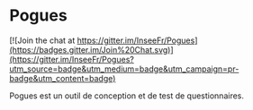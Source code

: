 # Pogues

[![Join the chat at https://gitter.im/InseeFr/Pogues](https://badges.gitter.im/Join%20Chat.svg)](https://gitter.im/InseeFr/Pogues?utm_source=badge&utm_medium=badge&utm_campaign=pr-badge&utm_content=badge)

Pogues est un outil de conception et de test de questionnaires.